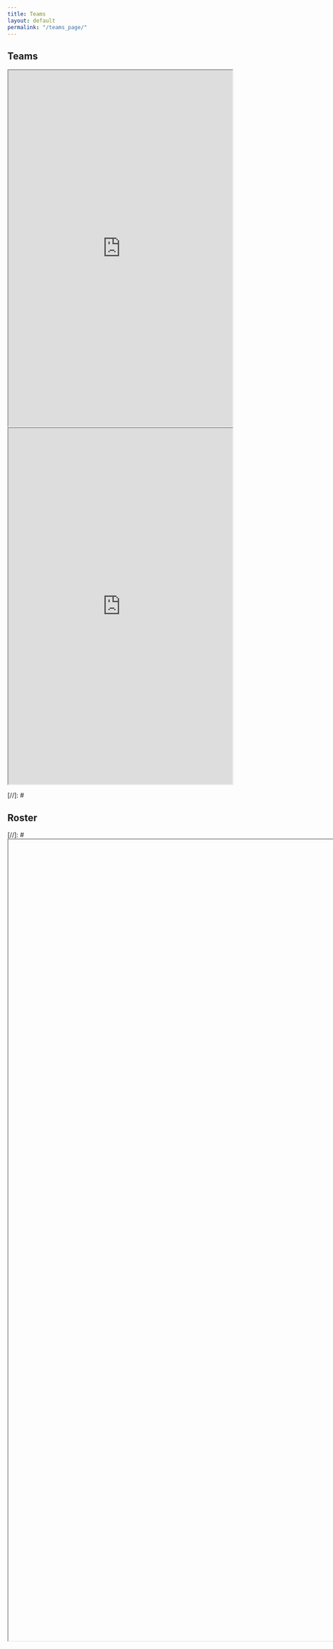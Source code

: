 ```yaml
---
title: Teams
layout: default
permalink: "/teams_page/"
---
```



<style> 
  iframe.teams { width: 100%; height: 800px; overflow: scroll; } 
  iframe.roster { width: 800px; height: 1800px; overflow: scroll; } 
</style>

<h2 id="teams" name="teams">Teams</h2>

<iframe class="teams" src="https://docs.google.com/spreadsheets/d/e/2PACX-1vSBhXPkPiTrcXnwmXqC3LCmSlz6hRoZNNl725DLr8UOA9aLPgJdX-EtgGCRMjYK93SiqjdoTpjGjZ0b/pubhtml?widget=true&amp;headers=false"></iframe>

<iframe class="teams" src="https://docs.google.com/spreadsheets/d/e/2PACX-1vSi2mig8dlUoLTVpVmHUHHHwsbLqjtJ6Rw42eSm5WN9k3ec0SroYKNMg-JqZdkQs22bCrQUahQ0Nu-k/pubhtml?widget=true&amp;headers=false"></iframe>


[//]: # <h2 id="roster" name="roster">Roster</h2>

[//]: # <iframe class="roster" src=""></iframe>
